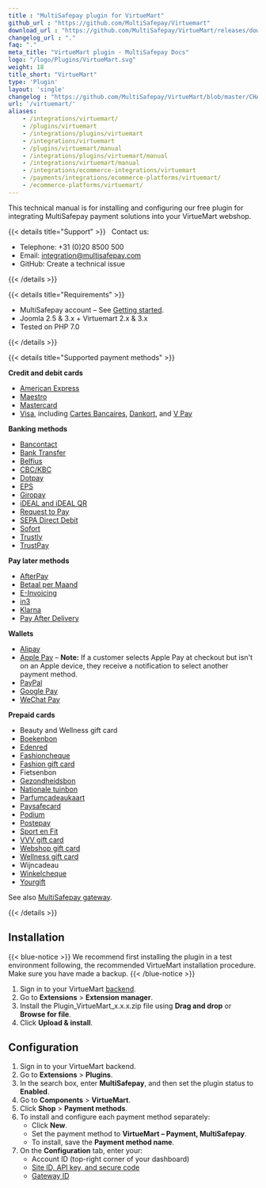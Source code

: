 ```yaml
---
title : "MultiSafepay plugin for VirtueMart"
github_url : "https://github.com/MultiSafepay/Virtuemart"
download_url : "https://github.com/MultiSafepay/VirtueMart/releases/download/2.2.2/Plugin_VirtueMart_2.2.2.zip"
changelog_url : "."
faq: "."
meta_title: "VirtueMart plugin - MultiSafepay Docs"
logo: "/logo/Plugins/VirtueMart.svg"
weight: 18
title_short: "VirtueMart"
type: 'Plugin'
layout: 'single'
changelog : "https://github.com/MultiSafepay/VirtueMart/blob/master/CHANGELOG.md"
url: '/virtuemart/'
aliases:
    - /integrations/virtuemart/
    - /plugins/virtuemart
    - /integrations/plugins/virtuemart
    - /integrations/virtuemart
    - /plugins/virtuemart/manual
    - /integrations/plugins/virtuemart/manual
    - /integrations/virtuemart/manual
    - /integrations/ecommerce-integrations/virtuemart
    - /payments/integrations/ecommerce-platforms/virtuemart/
    - /ecommerce-platforms/virtuemart/
---
```


This technical manual is for installing and configuring our free plugin for integrating MultiSafepay payment solutions into your VirtueMart webshop.

{{< details title="Support" >}}
&nbsp; 
Contact us:

- Telephone: +31 (0)20 8500 500
- Email: <integration@multisafepay.com>
- GitHub: Create a technical issue

{{< /details >}}

{{< details title="Requirements" >}}

- MultiSafepay account – See [Getting started](/getting-started/).
- Joomla 2.5 & 3.x + Virtuemart 2.x & 3.x
- Tested on PHP 7.0

{{< /details >}}

{{< details title="Supported payment methods" >}}

**Credit and debit cards**

- [American Express](/payment-methods/amex)
- [Maestro](/payment-methods/maestro/)
- [Mastercard](/payment-methods/mastercard)
- [Visa](/payment-methods/visa), including [Cartes Bancaires](/payment-methods/cartes-bancaires), [Dankort](/payment-methods/dankort), and [V Pay](/payment-methods/vpay/)

**Banking methods**

- [Bancontact](/payment-methods/bancontact)
- [Bank Transfer](/payment-methods/bank-transfer)
- [Belfius](/payment-methods/belfius)
- [CBC/KBC](/payment-methods/cbc-kbc)
- [Dotpay](/payment-methods/dotpay)
- [EPS](/payment-methods/eps)
- [Giropay](/payment-methods/giropay)
- [iDEAL and iDEAL QR](/payment-methods/ideal)
- [Request to Pay](/payment-methods/request-to-pay/)
- [SEPA Direct Debit](/payment-methods/sepa-direct-debit)
- [Sofort](/payment-methods/sofort)
- [Trustly](/payment-methods/trustly)
- [TrustPay](/payment-methods/trustpay)

**Pay later methods**

- [AfterPay](/payment-methods/afterpay/)
- [Betaal per Maand](/payment-methods/betaal-per-maand)
- [E-Invoicing](/payment-methods/e-invoicing)
- [in3](/payment-methods/in3/)
- [Klarna](/payment-methods/klarna)
- [Pay After Delivery](/payment-methods/pay-after-delivery)

**Wallets**

- [Alipay](/payment-methods/alipay)
- [Apple Pay](/payment-methods/apple-pay/) – **Note:** If a customer selects Apple Pay at checkout but isn't on an Apple device, they receive a notification to select another payment method. 
- [PayPal](/payment-methods/paypal)
- [Google Pay](/payment-methods/google-pay/)
- [WeChat Pay](/payment-methods/wechat-pay/)

**Prepaid cards**

- Beauty and Wellness gift card
- [Boekenbon](https://www.cadeaubon.nl/cadeaubonnen/nederlandse-boekenbon)
- [Edenred](/payment-methods/edenred/)
- [Fashioncheque](https://www.fashioncheque.com/nl)
- [Fashion gift card](https://www.fashion-giftcard.nl)
- Fietsenbon
- [Gezondheidsbon](https://www.gezondheidsbon.nl/mhome)
- [Nationale tuinbon](https://www.nationale-tuinbon.nl)
- [Parfumcadeaukaart](https://www.parfumcadeaukaart.nl)
- [Paysafecard](/payment-methods/paysafecard)
- [Podium](https://www.podiumcadeaukaart.nl)
- [Postepay](/payment-methods/postepay/)
- [Sport en Fit](https://www.sportenfitcadeau.nl)
- [VVV gift card](https://www.vvvcadeaukaarten.nl)
- [Webshop gift card](https://www.webshopgiftcard.nl)
- [Wellness gift card](https://www.wellnessgiftcard.nl)
- Wijncadeau
- [Winkelcheque](https://www.winkelcheque.nl)
- [Yourgift](https://www.yourgift.nl/)

See also [MultiSafepay gateway](/developer/generic-gateways/#multisafepay-gateways).

{{< /details >}}

## Installation

{{< blue-notice >}} We recommend first installing the plugin in a test environment following, the recommended VirtueMart installation procedure. Make sure you have made a backup. {{< /blue-notice >}}

1. Sign in to your VirtueMart [backend](/glossaries/multisafepay-glossary/#backend).
2. Go to **Extensions** > **Extension manager**.
3. Install the Plugin_VirtueMart_x.x.x.zip file using **Drag and drop** or **Browse for file**. 
4. Click **Upload & install**.

## Configuration
1. Sign in to your VirtueMart backend.
2. Go to **Extensions** > **Plugins**.
3. In the search box, enter **MultiSafepay**, and then set the plugin status to **Enabled**.
4. Go to **Components** > **VirtueMart**. 
5. Click **Shop** > **Payment methods**. 
6. To install and configure each payment method separately:  
    - Click **New**.
    - Set the payment method to **VirtueMart – Payment, MultiSafepay**.
    - To install, save the **Payment method name**.
7. On the **Configuration** tab, enter your:
    - Account ID (top-right corner of your dashboard)
    - [Site ID, API key, and secure code](/account/managing-websites/#viewing-the-site-id-api-key-and-secure-code)
    - [Gateway ID](https://docs-api.multisafepay.com/reference/gateway-ids)


